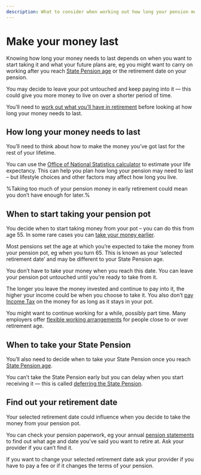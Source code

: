 ```yaml
---
description: What to consider when working out how long your pension money will last, including your retirement date, age, costs and how your income will change.
---
```


# Make your money last

Knowing how long your money needs to last depends on when you want to start taking it and what your future plans are, eg you might want to carry on working after you reach [State Pension age](https://www.gov.uk/calculate-state-pension/y/age) or the retirement date on your pension.

You may decide to leave your pot untouched and keep paying into it — this could give you more money to live on over a shorter period of time. 

You’ll need to [work out what you’ll have in retirement](/en/work-out-income) before looking at how long your money needs to last. 

## How long your money needs to last 

You’ll need to think about how to make the money you’ve got last for the rest of your lifetime.

You can use the [Office of National Statistics calculator](https://www.ons.gov.uk/peoplepopulationandcommunity/healthandsocialcare/healthandlifeexpectancies/articles/lifeexpectancycalculator/2019-06-07) to estimate your life expectancy. This can help you plan how long your pension may need to last – but lifestyle choices and other factors may affect how long you live. 

%Taking too much of your pension money in early retirement could mean you don’t have enough for later.%

## When to start taking your pension pot

You decide when to start taking money from your pot – you can do this from age 55. In some rare cases you can [take your money earlier](/en/your-pension-before-55).

Most pensions set the age at which you’re expected to take the money from your pension pot, eg when you turn 65. This is known as your ‘selected retirement date’ and may be different to your State Pension age.

You don’t have to take your money when you reach this date. You can leave your pension pot untouched until you’re ready to take from it.

The longer you leave the money invested and continue to pay into it, the higher your income could be when you choose to take it. You also don’t [pay Income Tax](/en/tax) on the money for as long as it stays in your pot.

You might want to continue working for a while, possibly part time. Many employers offer [flexible working arrangements](https://www.gov.uk/flexible-working) for people close to or over retirement age.

## When to take your State Pension

You’ll also need to decide when to take your State Pension once you reach [State Pension age](https://www.gov.uk/state-pension-age).

You can’t take the State Pension early but you can delay when you start receiving it — this is called [deferring the State Pension](https://www.gov.uk/deferring-state-pension/what-you-may-get).

## Find out your retirement date

Your selected retirement date could influence when you decide to take the money from your pension pot.

You can check your pension paperwork, eg your annual [pension statements](/en/pension-statements) to find out what age and date you’ve said you want to retire at. Ask your provider if you can’t find it. 

If you want to change your selected retirement date ask your provider if you have to pay a fee or if it changes the terms of your pension.
